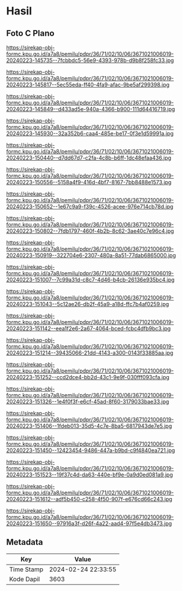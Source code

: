 # Hasil

## Foto C Plano

https://sirekap-obj-formc.kpu.go.id/a7a8/pemilu/pdpr/36/71/02/10/06/3671021006019-20240223-145735--7fcbbdc5-56e9-4393-978b-d9b8f258fc33.jpg

https://sirekap-obj-formc.kpu.go.id/a7a8/pemilu/pdpr/36/71/02/10/06/3671021006019-20240223-145817--5ec55eda-ff40-4fa9-afac-9be5af299398.jpg

https://sirekap-obj-formc.kpu.go.id/a7a8/pemilu/pdpr/36/71/02/10/06/3671021006019-20240223-145849--d433ad5e-940a-4366-b900-111d64416719.jpg

https://sirekap-obj-formc.kpu.go.id/a7a8/pemilu/pdpr/36/71/02/10/06/3671021006019-20240223-145930--32a352b6-caa4-485e-be17-0f3e1d59991a.jpg

https://sirekap-obj-formc.kpu.go.id/a7a8/pemilu/pdpr/36/71/02/10/06/3671021006019-20240223-150440--d7dd67d7-c2fa-4c8b-b6ff-1dc48efaa436.jpg

https://sirekap-obj-formc.kpu.go.id/a7a8/pemilu/pdpr/36/71/02/10/06/3671021006019-20240223-150556--5158a4f9-416d-4bf7-8167-7bb8488e1573.jpg

https://sirekap-obj-formc.kpu.go.id/a7a8/pemilu/pdpr/36/71/02/10/06/3671021006019-20240223-150652--1e67c9a9-f39c-4526-acee-976e714cb78d.jpg

https://sirekap-obj-formc.kpu.go.id/a7a8/pemilu/pdpr/36/71/02/10/06/3671021006019-20240223-150802--7fdb1797-460f-4b2b-8c62-3ae40c7e96c4.jpg

https://sirekap-obj-formc.kpu.go.id/a7a8/pemilu/pdpr/36/71/02/10/06/3671021006019-20240223-150919--322704e6-2307-480a-8a51-77dab6865000.jpg

https://sirekap-obj-formc.kpu.go.id/a7a8/pemilu/pdpr/36/71/02/10/06/3671021006019-20240223-151007--7c99a31d-c8c7-4d46-b4cb-26136e935bc4.jpg

https://sirekap-obj-formc.kpu.go.id/a7a8/pemilu/pdpr/36/71/02/10/06/3671021006019-20240223-151043--5c12ae26-db2f-45a9-a18d-ffc7b4af0259.jpg

https://sirekap-obj-formc.kpu.go.id/a7a8/pemilu/pdpr/36/71/02/10/06/3671021006019-20240223-151142--eea1f2e6-2a67-4064-bced-fcbc4dfb9bc3.jpg

https://sirekap-obj-formc.kpu.go.id/a7a8/pemilu/pdpr/36/71/02/10/06/3671021006019-20240223-151214--39435066-21dd-4143-a300-0143f33885aa.jpg

https://sirekap-obj-formc.kpu.go.id/a7a8/pemilu/pdpr/36/71/02/10/06/3671021006019-20240223-151252--ccd2dce4-bb2d-43c1-9e9f-030fff093cfa.jpg

https://sirekap-obj-formc.kpu.go.id/a7a8/pemilu/pdpr/36/71/02/10/06/3671021006019-20240223-151326--1e4f0f3f-e6cf-45ad-8f60-3179033bae33.jpg

https://sirekap-obj-formc.kpu.go.id/a7a8/pemilu/pdpr/36/71/02/10/06/3671021006019-20240223-151406--1fdeb013-35d5-4c7e-8ba5-6817943de7e5.jpg

https://sirekap-obj-formc.kpu.go.id/a7a8/pemilu/pdpr/36/71/02/10/06/3671021006019-20240223-151450--12423454-9486-447a-b9bd-c9f4840ea721.jpg

https://sirekap-obj-formc.kpu.go.id/a7a8/pemilu/pdpr/36/71/02/10/06/3671021006019-20240223-151523--19f37c4d-da63-440e-bf9e-0a9d0ed081a9.jpg

https://sirekap-obj-formc.kpu.go.id/a7a8/pemilu/pdpr/36/71/02/10/06/3671021006019-20240223-151612--adf5b450-c258-4f50-907f-e676cd66c243.jpg

https://sirekap-obj-formc.kpu.go.id/a7a8/pemilu/pdpr/36/71/02/10/06/3671021006019-20240223-151650--97916a3f-d26f-4a22-aad4-97f5e4db3473.jpg


## Metadata

| Key        | Value               |
| ---------- | ------------------- |
| Time Stamp | 2024-02-24 22:33:55 |
| Kode Dapil | 3603                |



